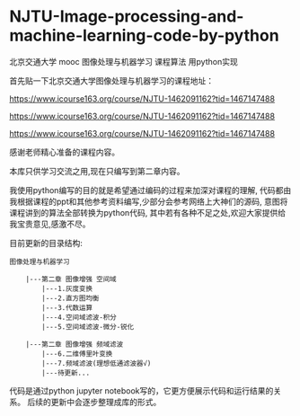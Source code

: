# NJTU-Image-processing-and-machine-learning-code-by-python

北京交通大学 mooc 图像处理与机器学习 课程算法 用python实现

首先贴一下北京交通大学图像处理与机器学习的课程地址：

https://www.icourse163.org/course/NJTU-1462091162?tid=1467147488

https://www.icourse163.org/course/NJTU-1462091162?tid=1467147488

https://www.icourse163.org/course/NJTU-1462091162?tid=1467147488

感谢老师精心准备的课程内容。

本库只供学习交流之用,现在只编写到第二章内容。

我使用python编写的目的就是希望通过编码的过程来加深对课程的理解,
代码都由我根据课程的ppt和其他参考资料编写,少部分会参考网络上大神们的源码,
意图将课程讲到的算法全部转换为python代码,
其中若有各种不足之处,欢迎大家提供给我宝贵意见,感激不尽。

目前更新的目录结构:
    
    图像处理与机器学习
    
        |---第二章 图像增强 空间域
            |---1.灰度变换
            |---2.直方图均衡
            |---3.代数运算
            |---4.空间域滤波-积分
            |---5.空间域滤波-微分-锐化

        |---第二章 图像增强 频域滤波
            |---6.二维傅里叶变换
            |---7.频域滤波(理想低通滤波器√)
            |---待更新...

代码是通过python jupyter notebook写的，它更方便展示代码和运行结果的关系。
后续的更新中会逐步整理成库的形式。
